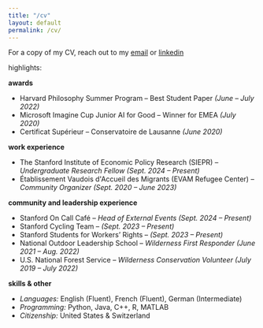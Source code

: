```yaml
---
title: "/cv"
layout: default
permalink: /cv/
---
```

For a copy of my CV, reach out to my [email](mailto:ayounge@stanford.edu) or [linkedin](https://www.linkedin.com/in/annika-younge)

highlights:

**awards**
- Harvard Philosophy Summer Program – Best Student Paper *(June – July 2022)*
- Microsoft Imagine Cup Junior AI for Good – Winner for EMEA *(July 2020)*
- Certificat Supérieur – Conservatoire de Lausanne *(June 2020)*


**work experience**
- The Stanford Institute of Economic Policy Research (SIEPR) – *Undergraduate Research Fellow* *(Sept. 2024 – Present)*
- Établissement Vaudois d'Accueil des Migrants (EVAM Refugee Center) – *Community Organizer* *(Sept. 2020 – June 2023)*


**community and leadership experience**
- Stanford On Call Café – *Head of External Events* *(Sept. 2024 – Present)*
- Stanford Cycling Team – *(Sept. 2023 – Present)*
- Stanford Students for Workers’ Rights – *(Sept. 2023 – Present)*
- National Outdoor Leadership School – *Wilderness First Responder* *(June 2021 – Aug. 2022)*
- U.S. National Forest Service – *Wilderness Conservation Volunteer* *(July 2019 – July 2022)*


**skills & other**
- *Languages:* English (Fluent), French (Fluent), German (Intermediate)
- *Programming:* Python, Java, C++, R, MATLAB
- *Citizenship:* United States & Switzerland

